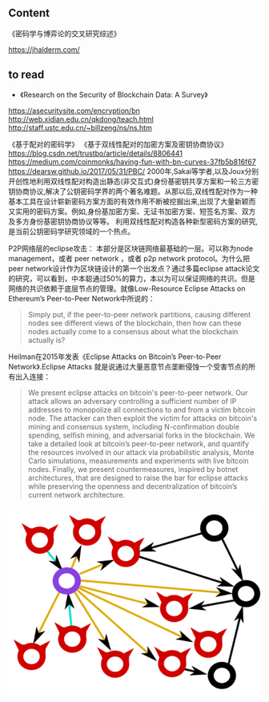 ## Content   

《密码学与博弈论的交叉研究综述》


https://jhalderm.com/

## to read
+ 《Research on the Security of Blockchain Data: A Survey》

https://asecuritysite.com/encryption/bn
http://web.xidian.edu.cn/qkdong/teach.html
http://staff.ustc.edu.cn/~billzeng/ns/ns.htm

《基于配对的密码学》
《基于双线性配对的加密方案及密钥协商协议》
https://blog.csdn.net/trustbo/article/details/8806441
https://medium.com/coinmonks/having-fun-with-bn-curves-37fb5b816f67
https://dearsw.github.io/2017/05/31/PBC/
2000年,Sakai等学者,以及Joux分别开创性地利用双线性配对构造出静态(非交互式)身份基密钥共享方案和一轮三方密钥协商协议,解决了公钥密码学界的两个著名难题。从那以后,双线性配对作为一种基本工具在设计崭新密码方案方面的有效作用不断被挖掘出来,出现了大量新颖而又实用的密码方案。例如,身份基加密方案、无证书加密方案、短签名方案、双方及多方身份基密钥协商协议等等。 利用双线性配对构造各种新型密码方案的研究,是当前公钥密码学研究领域的一个热点。


P2P网络层的eclipse攻击：
本部分是区块链网络最基础的一层。可以称为node management，或者 peer network ，或者 p2p network protocol。为什么把peer network设计作为区块链设计的第一个出发点？通过多篇eclipse attack论文的研究，可以看到，中本聪通过50%的算力，本以为可以保证网络的共识。但是网络的共识依赖于底层节点的管理。就像Low-Resource Eclipse Attacks on Ethereum’s Peer-to-Peer Network中所说的：

> Simply put, if the peer-to-peer network partitions, causing different nodes see different views of the blockchain, then how can these nodes actually come to a consensus about what the blockchain actually is?


Heilman在2015年发表《Eclipse Attacks on Bitcoin’s Peer-to-Peer Network》.Eclipse Attacks 就是说通过大量恶意节点垄断侵蚀一个受害节点的所有出入连接：

> We present eclipse attacks on bitcoin's peer-to-peer network. Our attack allows an adversary controlling a sufficient number of IP addresses to monopolize all connections to and from a victim bitcoin node. The attacker can then exploit the victim for attacks on bitcoin's mining and consensus system, including N-confirmation double spending, selfish mining, and adversarial forks in the blockchain. We take a detailed look at bitcoin’s peer-to-peer network, and quantify the resources involved in our attack via probabilistic analysis, Monte Carlo simulations, measurements and experiments with live bitcoin nodes. Finally, we present countermeasures, inspired by botnet architectures, that are designed to raise the bar for eclipse attacks while preserving the openness and decentralization of bitcoin’s current network architecture.


![eclipseattacks](https://github.com/stone-note/stone-note.github.io/blob/master/_pictures/blockchainNG/eclipseattacks.png?raw=true)








